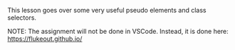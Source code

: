 This lesson goes over some very useful pseudo elements and class selectors.

NOTE: The assignment will not be done in VSCode. Instead, it is done here: https://flukeout.github.io/